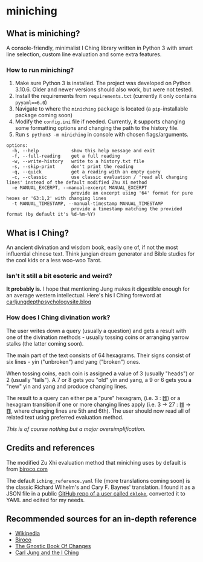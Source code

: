 # miniching

## What is miniching?

A console-friendly, minimalist I Ching library written in Python 3 with smart
line selection, custom line evaluation and some extra features.

### How to run miniching?

1. Make sure Python 3 is installed. The project was developed on Python 3.10.6.
   Older and newer versions should also work, but were not tested.
2. Install the requirements from `requirements.txt` 
   (currently it only contains `pyyaml==6.0`)
3. Navigate to where the `miniching` package is located
   (a `pip`-installable package coming soon)
4. Modify the `config.ini` file if needed. Currently, it supports changing some 
   formatting options and changing the path to the history file.
5. Run `$ python3 -m miniching` in console with chosen flags/arguments.

```
options:
  -h, --help            show this help message and exit
  -f, --full-reading    get a full reading
  -w, --write-history   write to a history.txt file
  -s, --skip-print      don't print the reading
  -q, --quick           get a reading with an empty query
  -c, --classic         use classic evaluation / 'read all changing lines' instead of the default modified Zhu Xi method
  -e MANUAL_EXCERPT, --manual-excerpt MANUAL_EXCERPT
                        provide an excerpt using '64' format for pure hexes or '63:1,2' with changing lines
  -t MANUAL_TIMESTAMP, --manual-timestamp MANUAL_TIMESTAMP
                        provide a timestamp matching the provided format (by default it's %d-%m-%Y)
```

## What is I Ching?

An ancient divination and wisdom book, easily one of, if not the most
influential chinese text. Think jungian dream generator and Bible 
studies for the cool kids or a less woo-woo Tarot.

### Isn't it still a bit esoteric and weird?

**It probably is.** I hope that mentioning Jung makes it digestible enough for
an average western intellectual. Here's his I Ching foreword at
[carljungdepthpsychologysite.blog](https://carljungdepthpsychologysite.blog/2020/02/03/foreword-to-the-i-ching-by-carl-gustav-jung/)

### How does I Ching divination work?

The user writes down a query (usually a question) and gets a result with one
of the divination methods - usually tossing coins or arranging yarrow stalks
(the latter coming soon). 

The main part of the text consists of 64 hexagrams.
Their signs consist of six lines - yin ("unbroken") and yang ("broken") ones.

When tossing coins, each coin is assigned a value of 3 (usually "heads") or
2 (usually "tails"). A 7 or 8 gets you "old" yin and yang, a 9 or 6 gets you
a "new" yin and yang and produce changing lines.

The result to a query can either pe a "pure" hexagram, (i.e. 3 : ䷂) or a
hexagram transition if one or more changing lines apply 
(i.e. 3 -> 27 : ䷂ -> ䷚, where changing lines are 5th and 6th).
The user should now read all of related text using preferred evaluation method.

*This is of course nothing but a major oversimplification.*

## Credits and references

The modified Zu Xhi evaluation method that miniching uses by default is from
[biroco.com](https://www.biroco.com/yijing/basics.htm)

The default `iching_reference.yaml` file (more translations coming soon)
is the classic Richard Wilhelm's and Cary F. Baynes' translation.
I found it as a JSON file in a public
[GitHub repo of a user called `dkloke`](https://github.com/dkloke/I-Ching-ref/blob/master/iChing.json),
converted it to YAML and edited for my needs.

## Recommended sources for an in-depth reference
* [Wikipedia](https://en.wikipedia.org/wiki/I_Ching)
* [Biroco](https://www.biroco.com/yijing/index.htm)
* [The Gnostic Book Of Changes](https://www.jamesdekorne.com/GBCh/GBCh.htm)
* [Carl Jung and the I Ching](https://carl-jung.net/iching.html)

